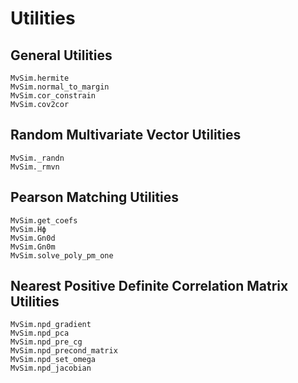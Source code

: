 # Utilities

## General Utilities

```@docs
MvSim.hermite
MvSim.normal_to_margin
MvSim.cor_constrain
MvSim.cov2cor
```

## Random Multivariate Vector Utilities

```@docs
MvSim._randn
MvSim._rmvn
```

## Pearson Matching Utilities

```@docs
MvSim.get_coefs
MvSim.Hϕ
MvSim.Gn0d
MvSim.Gn0m
MvSim.solve_poly_pm_one
```

## Nearest Positive Definite Correlation Matrix Utilities

```@docs
MvSim.npd_gradient
MvSim.npd_pca
MvSim.npd_pre_cg
MvSim.npd_precond_matrix
MvSim.npd_set_omega
MvSim.npd_jacobian
```

